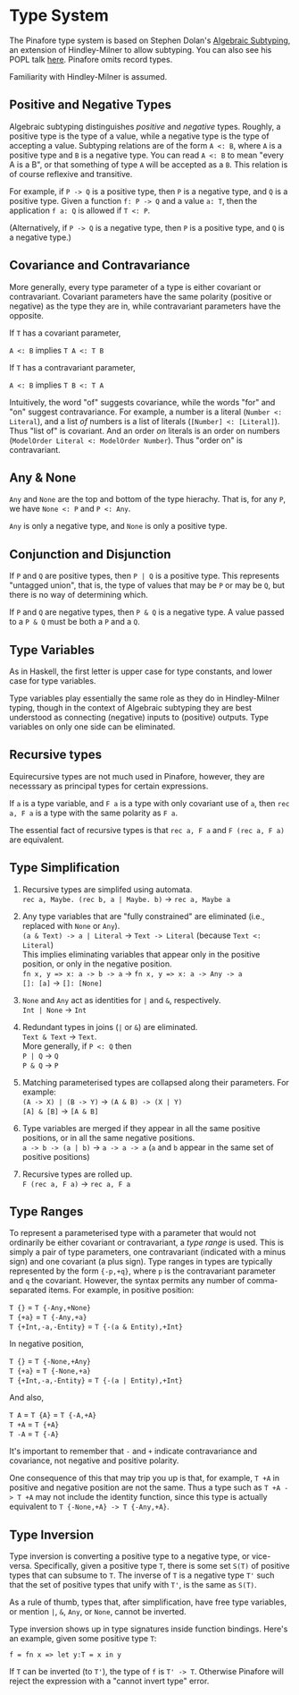 # Type System

The Pinafore type system is based on Stephen Dolan's [Algebraic Subtyping](https://www.cs.tufts.edu/~nr/cs257/archive/stephen-dolan/thesis.pdf), an extension of Hindley-Milner to allow subtyping.
You can also see his POPL talk [here](https://www.youtube.com/watch?v=-P1ks4NPIyk).
Pinafore omits record types.

Familiarity with Hindley-Milner is assumed.

## Positive and Negative Types

Algebraic subtyping distinguishes *positive* and *negative* types.
Roughly, a positive type is the type of a value, while a negative type is the type of accepting a value.
Subtyping relations are of the form `A <: B`, where `A` is a positive type and `B` is a negative type.
You can read `A <: B` to mean "every A is a B", or that something of type `A` will be accepted as a `B`.
This relation is of course reflexive and transitive.

For example, if `P -> Q` is a positive type, then `P` is a negative type, and `Q` is a positive type.
Given a function `f: P -> Q` and a value `a: T`, then the application `f a: Q` is allowed if `T <: P`.

(Alternatively, if `P -> Q` is a negative type, then `P` is a positive type, and `Q` is a negative type.)

## Covariance and Contravariance

More generally, every type parameter of a type is either covariant or contravariant.
Covariant parameters have the same polarity (positive or negative) as the type they are in, while contravariant parameters have the opposite.

If `T` has a covariant parameter,

`A <: B` implies `T A <: T B`

If `T` has a contravariant parameter,

`A <: B` implies `T B <: T A`

Intuitively, the word "of" suggests covariance, while the words "for" and "on" suggest contravariance.
For example, a number is a literal (`Number <: Literal`), and a list *of* numbers is a list of literals (`[Number] <: [Literal]`).
Thus "list of" is covariant.
And an order *on* literals is an order on numbers (`ModelOrder Literal <: ModelOrder Number`).
Thus "order on" is contravariant.

## Any & None

`Any` and `None` are the top and bottom of the type hierachy. That is, for any `P`, we have `None <: P` and `P <: Any`.

`Any` is only a negative type, and `None` is only a positive type.

## Conjunction and Disjunction

If `P` and `Q` are positive types, then `P | Q` is a positive type.
This represents "untagged union", that is, the type of values that may be `P` or may be `Q`, but there is no way of determining which.

If `P` and `Q` are negative types, then `P & Q` is a negative type.
A value passed to a `P & Q` must be both a `P` and a `Q`.

## Type Variables

As in Haskell, the first letter is upper case for type constants, and lower case for type variables.

Type variables play essentially the same role as they do in Hindley-Milner typing, though in the context of Algebraic subtyping they are best understood as connecting (negative) inputs to (positive) outputs.
Type variables on only one side can be eliminated.

## Recursive types

Equirecursive types are not much used in Pinafore, however, they are necesssary as principal types for certain expressions.

If `a` is a type variable, and `F a` is a type with only covariant use of `a`, then `rec a, F a` is a type with the same polarity as `F a`.

The essential fact of recursive types is that `rec a, F a` and `F (rec a, F a)` are equivalent.

## Type Simplification

1. Recursive types are simplifed using automata.  
`rec a, Maybe. (rec b, a | Maybe. b)` &rarr; `rec a, Maybe a`

1. Any type variables that are "fully constrained" are eliminated (i.e., replaced with `None` or `Any`).  
`(a & Text) -> a | Literal` &rarr; `Text -> Literal` (because `Text <: Literal`)  
This implies eliminating variables that appear only in the positive position, or only in the negative position.  
`fn x, y => x: a -> b -> a` &rarr; `fn x, y => x: a -> Any -> a`  
`[]: [a]` &rarr; `[]: [None]`

1. `None` and `Any` act as identities for `|` and `&`, respectively.  
`Int | None` &rarr; `Int`

1. Redundant types in joins (`|` or `&`) are eliminated.  
`Text & Text` &rarr; `Text`.  
More generally, if `P <: Q` then  
`P | Q` &rarr; `Q`  
`P & Q` &rarr; `P`

1. Matching parameterised types are collapsed along their parameters. For example:  
`(A -> X) | (B -> Y)` &rarr; `(A & B) -> (X | Y)`  
`[A] & [B]` &rarr; `[A & B]`

1. Type variables are merged if they appear in all the same positive positions, or in all the same negative positions.  
`a -> b -> (a | b)` &rarr; `a -> a -> a` (`a` and `b` appear in the same set of positive positions)

1. Recursive types are rolled up.  
`F (rec a, F a)` &rarr; `rec a, F a`

## Type Ranges

To represent a parameterised type with a parameter that would not ordinarily be either covariant or contravariant, a *type range* is used.
This is simply a pair of type parameters, one contravariant (indicated with a minus sign) and one covariant (a plus sign).
Type ranges in types are typically represented by the form `{-p,+q}`, where `p` is the contravariant parameter and `q` the covariant.
However, the syntax permits any number of comma-separated items. For example, in positive position:

`T {}` = `T {-Any,+None}`  
`T {+a}` = `T {-Any,+a}`  
`T {+Int,-a,-Entity}` = `T {-(a & Entity),+Int}`

In negative position,

`T {}` = `T {-None,+Any}`  
`T {+a}` = `T {-None,+a}`  
`T {+Int,-a,-Entity}` = `T {-(a | Entity),+Int}`

And also,

`T A` = `T {A}` = `T {-A,+A}`  
`T +A` = `T {+A}`  
`T -A` = `T {-A}`  

It's important to remember that `-` and `+` indicate contravariance and covariance, not negative and positive polarity.

One consequence of this that may trip you up is that, for example, `T +A` in positive and negative position are not the same.
Thus a type such as `T +A -> T +A` may not include the identity function, since this type is actually equivalent to `T {-None,+A} -> T {-Any,+A}`.

## Type Inversion

Type inversion is converting a positive type to a negative type, or vice-versa.
Specifically, given a positive type `T`, there is some set `S(T)` of positive types that can subsume to `T`.
The inverse of `T` is a negative type `T'` such that the set of positive types that unify with `T'`, is the same as `S(T)`.

As a rule of thumb, types that, after simplification, have free type variables, or mention `|`, `&`, `Any`, or `None`, cannot be inverted.

Type inversion shows up in type signatures inside function bindings. Here's an example, given some positive type `T`:

`f = fn x => let y:T = x in y`

If `T` can be inverted (to `T'`), the type of `f` is `T' -> T`. Otherwise Pinafore will reject the expression with a "cannot invert type" error.
